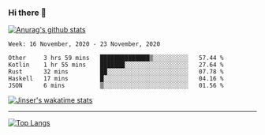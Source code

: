 ### Hi there 👋

[![Anurag's github stats](https://github-readme-stats.vercel.app/api?username=jinserrr&show_icons=true)](https://github.com/anuraghazra/github-readme-stats)


<!--START_SECTION:waka-->
```text
Week: 16 November, 2020 - 23 November, 2020

Other     3 hrs 59 mins   ██████████████▒░░░░░░░░░░   57.44 % 
Kotlin    1 hr 55 mins    ███████░░░░░░░░░░░░░░░░░░   27.64 % 
Rust      32 mins         ██░░░░░░░░░░░░░░░░░░░░░░░   07.78 % 
Haskell   17 mins         █░░░░░░░░░░░░░░░░░░░░░░░░   04.16 % 
JSON      6 mins          ▒░░░░░░░░░░░░░░░░░░░░░░░░   01.56 % 
```
<!--END_SECTION:waka-->

[![Jinser's wakatime stats](https://github-readme-stats.vercel.app/api/wakatime?username=jinser)](https://github.com/anuraghazra/github-readme-stats)

***

[![Top Langs](https://github-readme-stats.vercel.app/api/top-langs/?username=jinserrr)](https://github.com/anuraghazra/github-readme-stats)
